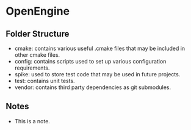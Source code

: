 # OpenEngine

## Folder Structure

* cmake: contains various useful .cmake files that may be included in other cmake files.
* config: contains scripts used to set up various configuration requirements.
* spike: used to store test code that may be used in future projects.
* test: contains unit tests.
* vendor: contains third party dependencies as git submodules.

## Notes
* This is a note.

